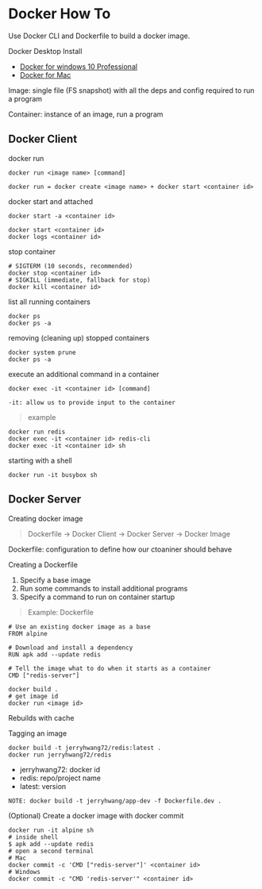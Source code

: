 # Docker How To

Use Docker CLI and Dockerfile to build a docker image.

Docker Desktop Install

* [Docker for windows 10 Professional](https://hub.docker.com/editions/community/docker-ce-desktop-windows/)
* [Docker for Mac](https://hub.docker.com/editions/community/docker-ce-desktop-mac/)

Image: single file (FS snapshot) with all the deps and config required to run a program

Container: instance of an image, run a program

## Docker Client

docker run

```console
docker run <image name> [command]
```

`docker run = docker create <image name> + docker start <container id>`

docker start and attached

```console
docker start -a <container id>
```

```console
docker start <container id>
docker logs <container id>
```

stop container

```console
# SIGTERM (10 seconds, recommended)
docker stop <container id>
# SIGKILL (immediate, fallback for stop)
docker kill <container id>
```

list all running containers

```console
docker ps
docker ps -a
```

removing (cleaning up) stopped containers

```console
docker system prune
docker ps -a
```

execute an additional command in a container

```console
docker exec -it <container id> [command]
```

`-it: allow us to provide input to the container`

> example

```console
docker run redis
docker exec -it <container id> redis-cli
docker exec -it <container id> sh
```

starting with a shell

```console
docker run -it busybox sh
```

## Docker Server

Creating docker image

> Dockerfile -> Docker Client -> Docker Server -> Docker Image

Dockerfile: configuration to define how our ctoaniner should behave

Creating a Dockerfile

1. Specify a base image
2. Run some commands to install additional programs
3. Specify a command to run on container startup

> Example: Dockerfile

```docker
# Use an existing docker image as a base
FROM alpine

# Download and install a dependency
RUN apk add --update redis

# Tell the image what to do when it starts as a container
CMD ["redis-server"]
```

```console
docker build .
# get image id
docker run <image id>
```

Rebuilds with cache

Tagging an image

```console
docker build -t jerryhwang72/redis:latest .
docker run jerryhwang72/redis
```

* jerryhwang72: docker id
* redis: repo/project name
* latest: version

`NOTE: docker build -t jerryhwang/app-dev -f Dockerfile.dev .`

(Optional) Create a docker image with docker commit

```console
docker run -it alpine sh
# inside shell
$ apk add --update redis
# open a second terminal
# Mac
docker commit -c 'CMD ["redis-server"]' <container id>
# Windows
docker commit -c "CMD 'redis-server'" <container id>
```